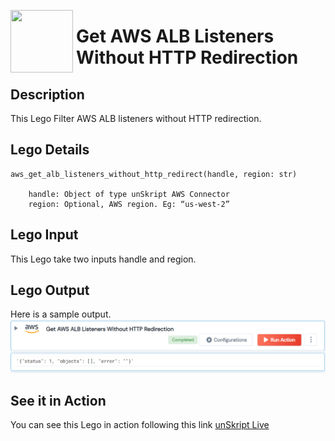 [<img align="left" src="https://unskript.com/assets/favicon.png" width="100" height="100" style="padding-right: 5px">](https://unskript.com/assets/favicon.png) 
<h1>Get AWS ALB Listeners Without HTTP Redirection </h1>

## Description
This Lego Filter AWS ALB listeners without HTTP redirection.


## Lego Details

    aws_get_alb_listeners_without_http_redirect(handle, region: str)

        handle: Object of type unSkript AWS Connector
        region: Optional, AWS region. Eg: “us-west-2”

## Lego Input
This Lego take two inputs handle and region. 

## Lego Output
Here is a sample output.
<img src="./1.png">

## See it in Action

You can see this Lego in action following this link [unSkript Live](https://us.app.unskript.io)